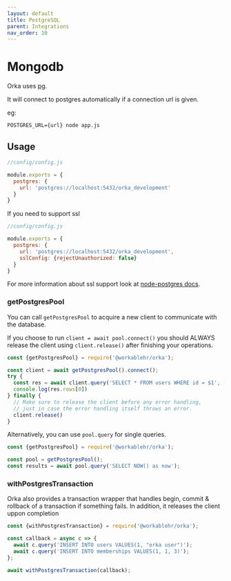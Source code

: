 ```yaml
---
layout: default
title: PostgreSQL
parent: Integrations
nav_order: 10
---
```


# Mongodb

Orka uses [pg](https://node-postgres.com/).

It will connect to postgres automatically if a connection url is given.

eg:

`POSTGRES_URL={url} node app.js`

## Usage

```js
//config/config.js

module.exports = {
  postgres: {
    url: 'postgres://localhost:5432/orka_development'
  }
}
```

If you need to support ssl
```js
//config/config.js

module.exports = {
  postgres: {
    url: 'postgres://localhost:5432/orka_development',
    sslConfig: {rejectUnauthorized: false}
  }
}
```

For more information about ssl support look at [node-postgres docs](https://node-postgres.com/features/ssl).

### getPostgresPool

You can call `getPostgresPool` to acquire a new client to communicate with the database.

If you choose to run `client = await pool.connect()` you should ALWAYS release the client using `client.release()` after finishing your operations.
```js
const {getPostgresPool} = require('@workablehr/orka');

const client = await getPostgresPool().connect();
try {
  const res = await client.query('SELECT * FROM users WHERE id = $1', [1])
  console.log(res.rows[0])
} finally {
  // Make sure to release the client before any error handling,
  // just in case the error handling itself throws an error.
  client.release()
}
```
Alternatively, you can use `pool.query` for single queries.

```js
const {getPostgresPool} = require('@workablehr/orka');

const pool = getPostgresPool();
const results = await pool.query('SELECT NOW() as now');
```

### withPostgresTransaction

Orka also provides a transaction wrapper that handles begin, commit & rollback of a transaction if something fails. In addition, it releases the client uppon completion

```js
const {withPostgresTransaction} = require('@workablehr/orka');

const callback = async c => {
  await c.query('INSERT INTO users VALUES(1, "orka user")');
  await c.query('INSERT INTO memberships VALUES(1, 1, 3)');
};

await withPostgresTransaction(callback);

```
